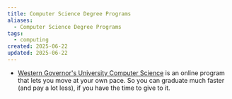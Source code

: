```yaml
---
title: Computer Science Degree Programs
aliases:
  - Computer Science Degree Programs
tags:
  - computing
created: 2025-06-22
updated: 2025-06-22
---
```


- [Western Governor's University Computer Science](https://www.wgu.edu/online-it-degrees/computer-science.html) is an online program that lets you move at your own pace. So you can graduate much faster (and pay a lot less), if you have the time to give to it.
